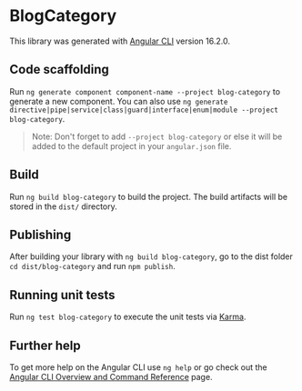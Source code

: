 # BlogCategory

This library was generated with [Angular CLI](https://github.com/angular/angular-cli) version 16.2.0.

## Code scaffolding

Run `ng generate component component-name --project blog-category` to generate a new component. You can also use `ng generate directive|pipe|service|class|guard|interface|enum|module --project blog-category`.
> Note: Don't forget to add `--project blog-category` or else it will be added to the default project in your `angular.json` file. 

## Build

Run `ng build blog-category` to build the project. The build artifacts will be stored in the `dist/` directory.

## Publishing

After building your library with `ng build blog-category`, go to the dist folder `cd dist/blog-category` and run `npm publish`.

## Running unit tests

Run `ng test blog-category` to execute the unit tests via [Karma](https://karma-runner.github.io).

## Further help

To get more help on the Angular CLI use `ng help` or go check out the [Angular CLI Overview and Command Reference](https://angular.io/cli) page.
